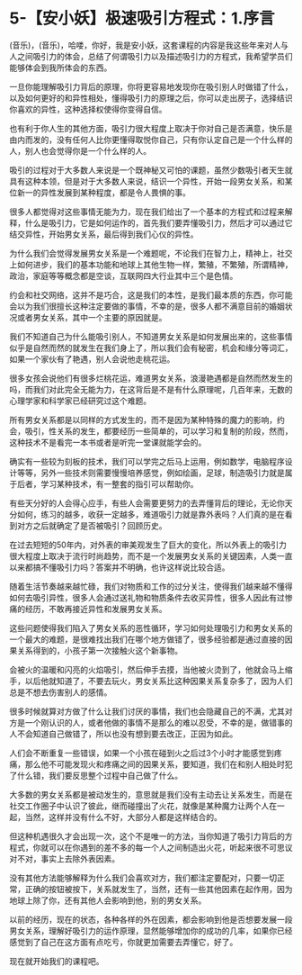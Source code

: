 # 5-【安小妖】极速吸引方程式：1.序言

(音乐)，(音乐)，哈喽，你好，我是安小妖，这套课程的内容是我这些年来对人与人之间吸引力的体会，总结了何谓吸引力以及描述吸引力的方程式，我希望学员们能够体会到我所体会的东西。

一旦你能理解吸引力背后的原理，你将更容易地发现你在吸引别人时做错了什么，以及如何更好的和异性相处，懂得吸引力的原理之后，你可以走出房子，选择结识你喜欢的异性，这种选择权使得你变得自信。

也有利于你人生的其他方面，吸引力很大程度上取决于你对自己是否满意，快乐是由内而发的，没有任何人比你更懂得取悦你自己，只有你认定自己是一个什么样的人，别人也会觉得你是一个什么样的人。

吸引的过程对于大多数人来说是一个既神秘又可怕的课题，虽然少数吸引者天生就具有这种本领，但是对于大多数人来说，结识一个异性，开始一段男女关系，和某位新一的异性发展到某种程度，都是令人畏惧的事。

很多人都觉得对这些事情无能为力，现在我们给出了一个基本的方程式和过程来解释，什么是吸引力，它是如何运作的，首先我们要弄懂吸引力，然后才可以通过它结交异性，开始男女关系，最后得到我们心仪的异性。

为什么我们会觉得发展男女关系是一个难题呢，不论我们在智力上，精神上，社交上如何进步，我们的基本功能和地球上其他生物一样，繁殖，不繁殖，所谓精神，政治，家庭等等概念都是空谈，互联网四大行业其中三个是色情。

约会和社交网络，这并不是巧合，这是我们的本性，是我们最本质的东西，你可能会以为我们很擅长这种注定要做的事情，不幸的是，很多人都不满意目前的婚姻状况或者男女关系，其中一个主要的原因就是。

我们不知道自己为什么能吸引别人，不知道男女关系是如何发展出来的，这些事情似乎是自然而然的就发生在我们身上了，所以我们会有秘密，机会和缘分等词汇，如果一个家伙有了艳遇，别人会说他走桃花运。

很多女孩会说他们有很多烂桃花运，难道男女关系，浪漫艳遇都是自然而然发生的吗，而我们对此完全无能为力，在这背后是不是有什么原理呢，几百年来，无数的心理学家和科学家已经研究过这个难题。

所有男女关系都是以同样的方式发生的，而不是因为某种特殊的魔力的影响，约会，吸引，性关系的发生，都要经历一些简单的，可以学习和复制的阶段，然而，这种技术不是看完一本书或者是听完一堂课就能学会的。

确实有一些较为刻板的技术，我们可以学完之后马上运用，例如数学，电脑程序设计等等，另外一些技术则需要慢慢培养感觉，例如绘画，足球，制造吸引力就是属于后者，学习某种技术，有一整套的指引可以帮助你。

有些天分好的人会得心应手，有些人会需要更努力的去弄懂背后的理论，无论你天分如何，练习的越多，收获一定越多，难道吸引力就是靠外表吗？人们真的是在看到对方之后就确定了是否被吸引？回顾历史。

在过去短短的50年内，对外表的审美观发生了巨大的变化，所以外表上的吸引力很大程度上取决于流行时尚趋势，而不是一个发展男女关系的关键因素，人类一直以来都搞不懂吸引力吗？答案并不明确，也许这样说比较合适。

随着生活节奏越来越忙碌，我们对物质和工作的过分关注，使得我们越来越不懂得如何去吸引异性，很多人会通过送礼物和物质条件去收买异性，很多人因此有过惨痛的经历，不敢再接近异性和发展男女关系。

这些问题使得我们陷入了男女关系的恶性循环，学习如何处理吸引力和男女关系的一个最大的难题，是很难找出我们在哪个地方做错了，很多经验都是通过直接的因果关系得到的，小孩子第一次接触火这个新事物。

会被火的温暖和闪亮的火焰吸引，然后伸手去摸，当他被火烫到了，他就会马上缩手，以后他就知道了，不要去玩火，男女关系比这种因果关系复杂多了，因为人们总是不想去伤害别人的感情。

很多时候就算对方做了什么让我们讨厌的事情，我们也会隐藏自己的不满，尤其对方是一个刚认识的人，或者他做的事情不是那么的难以忍受，不幸的是，做错事的人不会知道自己做错了，所以也没有想到要去改正，正因为如此。

人们会不断重复一些错误，如果一个小孩在碰到火之后过3个小时才能感觉到疼痛，那么他不可能发现火和疼痛之间的因果关系，要知道，我们在和别人相处时犯了什么错，我们要反思整个过程中自己做了什么。

大多数的男女关系都是被动发生的，意思就是我们没有主动去让关系发生，而是在社交工作圈子中认识了彼此，继而碰撞出了火花，就像是某种魔力让两个人在一起，当然，这样并没有什么不好，大部分人都是这样结合的。

但这种机遇很久才会出现一次，这个不是唯一的方法，当你知道了吸引力背后的方程式，你就可以在你遇到的差不多的每一个人之间制造出火花，听起来很不可思议对不对，事实上去除外表因素。

没有其他方法能够解释为什么我们会喜欢对方，我们都注定要配对，只要一切正常，正确的按钮被按下，关系就发生了，当然，还有一些其他因素在起作用，因为地球上除了你，还有其他人会影响到他，别的男女关系。

以前的经历，现在的状态，各种各样的外在因素，都会影响到他是否想要发展一段男女关系，理解好吸引力的运作原理，显然能够增加你的成功的几率，如果你已经感觉到了自己在这方面有点吃亏，你就更加需要去弄懂它，好了。

现在就开始我们的课程吧。